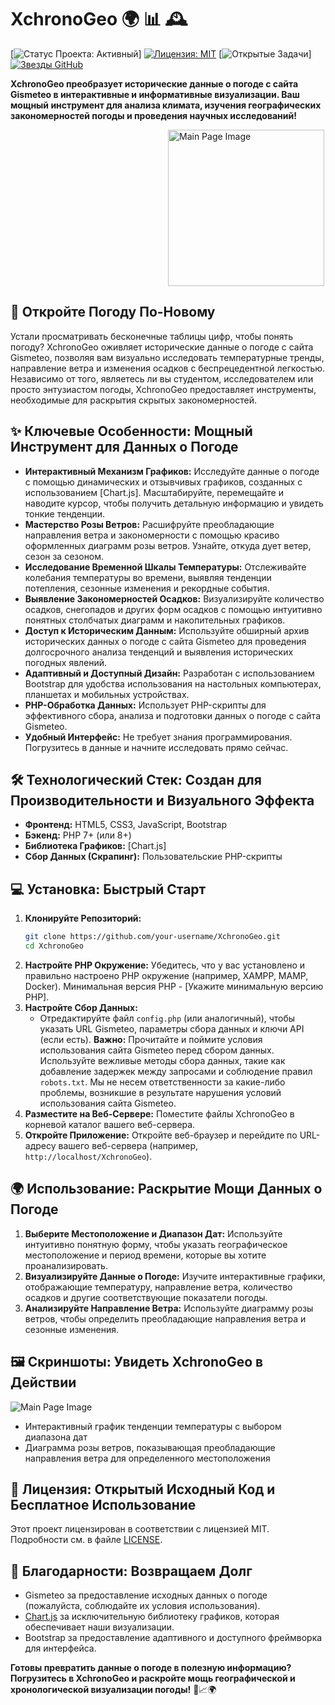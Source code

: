 # XchronoGeo 🌍 📊 🕰️

[![Статус Проекта: Активный](https://img.shields.io/badge/статус-активный-brightgreen)]
[![Лицензия: MIT](https://img.shields.io/badge/лицензия-MIT-yellow.svg)](https://opensource.org/licenses/MIT)
[![Открытые Задачи](https://img.shields.io/github/issues/TchTech/xchgeo)]
[![Звезды GitHub](https://img.shields.io/github/stars/your-username/XchronoGeo?style=social)]([https://github.com/your-username/XchronoGeo/stargazers](https://github.com/TchTech/xchgeo))

**XchronoGeo преобразует исторические данные о погоде с сайта Gismeteo в интерактивные и информативные визуализации. Ваш мощный инструмент для анализа климата, изучения географических закономерностей погоды и проведения научных исследований!**
<div style="width: 100%">
<img src="https://xchronogeo.rf.gd/assets/img/logo-img.png" style="  display: block;  margin-left: 50%;  margin-right: 50%" width=250 alt="Main Page Image">
</div>

## 🚀 Откройте Погоду По-Новому

Устали просматривать бесконечные таблицы цифр, чтобы понять погоду? XchronoGeo оживляет исторические данные о погоде с сайта Gismeteo, позволяя вам визуально исследовать температурные тренды, направление ветра и изменения осадков с беспрецедентной легкостью. Независимо от того, являетесь ли вы студентом, исследователем или просто энтузиастом погоды, XchronoGeo предоставляет инструменты, необходимые для раскрытия скрытых закономерностей.

## ✨ Ключевые Особенности: Мощный Инструмент для Данных о Погоде

*   **Интерактивный Механизм Графиков:** Исследуйте данные о погоде с помощью динамических и отзывчивых графиков, созданных с использованием [Chart.js].  Масштабируйте, перемещайте и наводите курсор, чтобы получить детальную информацию и увидеть тонкие тенденции.
*   **Мастерство Розы Ветров:** Расшифруйте преобладающие направления ветра и закономерности с помощью красиво оформленных диаграмм розы ветров.  Узнайте, откуда дует ветер, сезон за сезоном.
*   **Исследование Временной Шкалы Температуры:** Отслеживайте колебания температуры во времени, выявляя тенденции потепления, сезонные изменения и рекордные события.
*   **Выявление Закономерностей Осадков:** Визуализируйте количество осадков, снегопадов и других форм осадков с помощью интуитивно понятных столбчатых диаграмм и накопительных графиков.
*   **Доступ к Историческим Данным:** Используйте обширный архив исторических данных о погоде с сайта Gismeteo для проведения долгосрочного анализа тенденций и выявления исторических погодных явлений.
*   **Адаптивный и Доступный Дизайн:** Разработан с использованием Bootstrap для удобства использования на настольных компьютерах, планшетах и мобильных устройствах.
*   **PHP-Обработка Данных:** Использует PHP-скрипты для эффективного сбора, анализа и подготовки данных о погоде с сайта Gismeteo.
*   **Удобный Интерфейс:** Не требует знания программирования. Погрузитесь в данные и начните исследовать прямо сейчас.

## 🛠️ Технологический Стек: Создан для Производительности и Визуального Эффекта

*   **Фронтенд:** HTML5, CSS3, JavaScript, Bootstrap
*   **Бэкенд:** PHP 7+ (или 8+)
*   **Библиотека Графиков:** [Chart.js]
*   **Сбор Данных (Скрапинг):** Пользовательские PHP-скрипты
## 💻 Установка: Быстрый Старт

1.  **Клонируйте Репозиторий:**
    ```bash
    git clone https://github.com/your-username/XchronoGeo.git
    cd XchronoGeo
    ```
2.  **Настройте PHP Окружение:** Убедитесь, что у вас установлено и правильно настроено PHP окружение (например, XAMPP, MAMP, Docker). Минимальная версия PHP - [Укажите минимальную версию PHP].
3.  **Настройте Сбор Данных:**
    *   Отредактируйте файл `config.php` (или аналогичный), чтобы указать URL Gismeteo, параметры сбора данных и ключи API (если есть).  **Важно:** Прочитайте и поймите условия использования сайта Gismeteo перед сбором данных. Используйте вежливые методы сбора данных, такие как добавление задержек между запросами и соблюдение правил `robots.txt`. Мы не несем ответственности за какие-либо проблемы, возникшие в результате нарушения условий использования сайта Gismeteo.
4.  **Разместите на Веб-Сервере:** Поместите файлы XchronoGeo в корневой каталог вашего веб-сервера.
5.  **Откройте Приложение:** Откройте веб-браузер и перейдите по URL-адресу вашего веб-сервера (например, `http://localhost/XchronoGeo`).

## 🌍 Использование: Раскрытие Мощи Данных о Погоде

1.  **Выберите Местоположение и Диапазон Дат:** Используйте интуитивно понятную форму, чтобы указать географическое местоположение и период времени, которые вы хотите проанализировать.
2.  **Визуализируйте Данные о Погоде:** Изучите интерактивные графики, отображающие температуру, направление ветра, количество осадков и другие соответствующие показатели погоды.
3.  **Анализируйте Направление Ветра:** Используйте диаграмму розы ветров, чтобы определить преобладающие направления ветра и сезонные изменения.

## 🖼️ Скриншоты: Увидеть XchronoGeo в Действии

<img src="https://xchronogeo.rf.gd/assets/img/1pic.png" alt="Main Page Image">

*    Интерактивный график тенденции температуры с выбором диапазона дат
*    Диаграмма розы ветров, показывающая преобладающие направления ветра для определенного местоположения


## 📜 Лицензия: Открытый Исходный Код и Бесплатное Использование

Этот проект лицензирован в соответствии с лицензией MIT.  Подробности см. в файле [LICENSE](LICENSE).

## 🙏 Благодарности: Возвращаем Долг

*   Gismeteo за предоставление исходных данных о погоде (пожалуйста, соблюдайте их условия использования).
*   [Chart.js](https://www.chartjs.org/) за исключительную библиотеку графиков, которая обеспечивает наши визуализации.
*   Bootstrap за предоставление адаптивного и доступного фреймворка для интерфейса.

**Готовы превратить данные о погоде в полезную информацию?  Погрузитесь в XchronoGeo и раскройте мощь географической и хронологической визуализации погоды!** 🚀📈🌍
